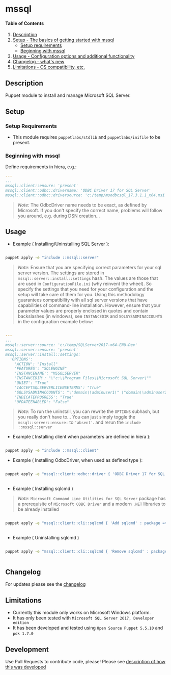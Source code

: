 
# mssql

#### Table of Contents

1. [Description](#description)
1. [Setup - The basics of getting started with mssql](#setup)
    * [Setup requirements](#setup-requirements)
    * [Beginning with mssql](#beginning-with-mssql)
1. [Usage - Configuration options and additional functionality](#usage)
1. [Changelog - what's new](#changelog)
1. [Limitations - OS compatibility, etc.](#limitations)

## Description

Puppet module to install and manage Microsoft SQL Server.

## Setup

### Setup Requirements

* This module requires `puppetlabs/stdlib` and `puppetlabs/inifile` to be present.

### Beginning with mssql

Define requirements in hiera, e.g.:

  ```yaml
  ---
  ...
  mssql::client::ensure: 'present'
  mssql::client::odbc::drivername: 'ODBC Driver 17 for SQL Server'
  mssql::client::odbc::driversource: 'c:/temp/msodbcsql_17.3.1.1_x64.msi'
  ```

  > _Note:_ The OdbcDriver name needs to be exact, as defined by Microsoft.  If you don't specify the correct name, problems will follow you around, e.g. during DSN creation...

## Usage

* Example ( Installing/Uninstalling SQL Server ):

```cmd

puppet apply -e "include ::mssql::server"

```

> _Note:_ Ensure that you are specifying correct parameters for your sql server version.  The settings are stored in `mssql::server::install::settings` hash.  The values are those that are used in `ConfigurationFile.ini` (why reinvent the wheel). So
specify the settings that you need for your configuration and the setup will take care of them for you.  Using this methodology guarantees compatibility with all sql server versions that have capabilities of command-line installation. However, ensure that your parameter values are properly enclosed in quotes and contain backslashes (in windows), see `INSTANCEDIR` and `SQLSYSADMINACCOUNTS` in the configuration example below:

```yaml

---
...
mssql::server::source: 'c:/temp/SQLServer2017-x64-ENU-Dev'
mssql::server::ensure: 'present'
mssql::server::install::settings:
  'OPTIONS':
    'ACTION': "Install"
    'FEATURES': "SQLENGINE"
    'INSTANCENAME': "MSSQLSERVER"
    'INSTANCEDIR': "\"c:\\Program Files\\Microsoft SQL Server\""
    'QUIET': "True"
    'IACCEPTSQLSERVERLICENSETERMS': "True"
    'SQLSYSADMINACCOUNTS': "\"domain\\adminuser1\" \"domain\\adminuser2\" \"domain\\admingroup1\""
    'INDICATEPROGRESS': "True"
    'UPDATEENABLED': "False"

```

> _Note:_ To run the uninstall, you can rewrite the `OPTIONS` subhash, but you really don't have to... You can just simply toggle the `mssql::server::ensure:` to `'absent'`.  and rerun the `include ::mssql::server`

* Example ( Installing client when parameters are defined in hiera ):

```cmd

puppet apply -e "include ::mssql::client"

```

* Example ( Installing OdbcDriver, when used as defined type ):

```cmd

puppet apply -e "mssql::client::odbc::driver { 'ODBC Driver 17 for SQL Server' : ensure => 'present', driver => 'ODBC Driver 17 for SQL Server', source => 'c:/temp/msodbcsql_17.3.1.1_x64.msi',  }"
  
```

* Example ( Installing sqlcmd )

> _Note:_ `Microsoft Command Line Utilities for SQL Server` package has a prerequisite of `Microsoft ODBC Driver` and a modern `.NET` libraries to be already installed

```cmd

puppet apply -e "mssql::client::cli::sqlcmd { 'Add sqlcmd' : package => 'Microsoft Command Line Utilities 15 for SQL Server', ensure => 'present', source => 'c:/temp/MsSqlCmdLnUtils.msi', }"
  
```

* Example ( Uninstalling sqlcmd )

```cmd

puppet apply -e "mssql::client::cli::sqlcmd { 'Remove sqlcmd' : package => 'Microsoft Command Line Utilities 15 for SQL Server', ensure => 'absent', source => 'c:/temp/MsSqlCmdLnUtils.msi', }"
  
```

## Changelog

For updates please see the [changelog](https://github.com/umaritimus/mssql/blob/master/CHANGELOG.md)

## Limitations

* Currently this module only works on Microsoft Windows platform.
* It has only been tested with `Microsoft SQL Server 2017, Developer edition`
* It has been developed and tested using `Open Source Puppet 5.5.10` and `pdk 1.7.0`

## Development

Use Pull Requests to contribute code, please!  Please see [description of how this was developed](https://github.com/umaritimus/mssql/blob/master/CONTRIBUTING.md)